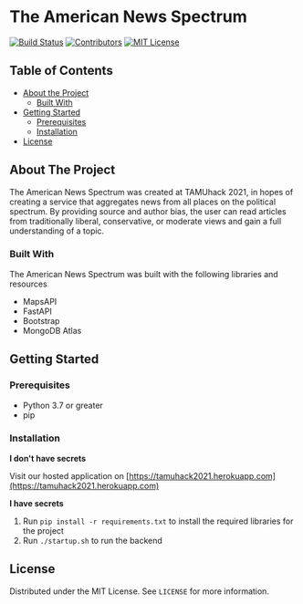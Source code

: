 # The American News Spectrum 

<!-- PROJECT SHIELDS -->
[![Build Status][build-shield]]()
[![Contributors][contributors-shield]]()
[![MIT License][license-shield]][license-url]

## Table of Contents

* [About the Project](#about-the-project)
  * [Built With](#built-with)
* [Getting Started](#getting-started)
  * [Prerequisites](#prerequisites)
  * [Installation](#installation)
* [License](#license)

## About The Project

The American News Spectrum was created at TAMUhack 2021, in hopes of creating a service that aggregates news from all places on the political spectrum. By providing source and author bias, the user can read articles from traditionally liberal, conservative, or moderate views and gain a full understanding of a topic.	

### Built With
The American News Spectrum was built with the following libraries and resources

* MapsAPI
* FastAPI
* Bootstrap
* MongoDB Atlas


## Getting Started

### Prerequisites

* Python 3.7 or greater
* pip

### Installation
**I don't have secrets**

Visit our hosted application on [https://tamuhack2021.herokuapp.com](https://tamuhack2021.herokuapp.com)

**I have secrets**

1. Run ```pip install -r requirements.txt``` to install the required libraries for the project
2. Run ```./startup.sh``` to run the backend

## License

Distributed under the MIT License. See `LICENSE` for more information.

<!-- MARKDOWN LINKS & IMAGES -->
[build-shield]: https://img.shields.io/badge/build-passing-brightgreen.svg?style=flat-square
[contributors-shield]: https://img.shields.io/badge/contributors-4-orange.svg?style=flat-square
[license-shield]: https://img.shields.io/badge/license-MIT-blue.svg?style=flat-square
[license-url]: https://choosealicense.com/licenses/mit
[linkedin-shield]: https://img.shields.io/badge/-LinkedIn-black.svg?style=flat-square&logo=linkedin&colorB=555
[linkedin-url]: https://linkedin.com/in/ryancorridor
